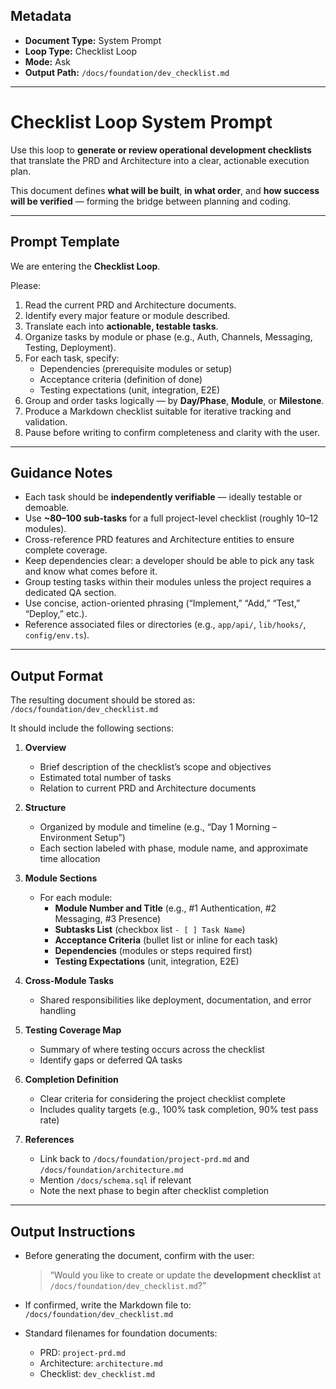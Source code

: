 ## Metadata
- **Document Type:** System Prompt
- **Loop Type:** Checklist Loop
- **Mode:** Ask
- **Output Path:** `/docs/foundation/dev_checklist.md`

---

# Checklist Loop System Prompt

Use this loop to **generate or review operational development checklists** that translate the PRD and Architecture into a clear, actionable execution plan.

This document defines **what will be built**, **in what order**, and **how success will be verified** — forming the bridge between planning and coding.

---

## Prompt Template

We are entering the **Checklist Loop**.

Please:
1. Read the current PRD and Architecture documents.  
2. Identify every major feature or module described.  
3. Translate each into **actionable, testable tasks**.  
4. Organize tasks by module or phase (e.g., Auth, Channels, Messaging, Testing, Deployment).  
5. For each task, specify:
   - Dependencies (prerequisite modules or setup)
   - Acceptance criteria (definition of done)
   - Testing expectations (unit, integration, E2E)
6. Group and order tasks logically — by **Day/Phase**, **Module**, or **Milestone**.  
7. Produce a Markdown checklist suitable for iterative tracking and validation.
8. Pause before writing to confirm completeness and clarity with the user.

---

## Guidance Notes

- Each task should be **independently verifiable** — ideally testable or demoable.  
- Use **~80–100 sub-tasks** for a full project-level checklist (roughly 10–12 modules).  
- Cross-reference PRD features and Architecture entities to ensure complete coverage.  
- Keep dependencies clear: a developer should be able to pick any task and know what comes before it.  
- Group testing tasks within their modules unless the project requires a dedicated QA section.  
- Use concise, action-oriented phrasing (“Implement,” “Add,” “Test,” “Deploy,” etc.).  
- Reference associated files or directories (e.g., `app/api/`, `lib/hooks/`, `config/env.ts`).

---

## Output Format

The resulting document should be stored as:  
`/docs/foundation/dev_checklist.md`

It should include the following sections:

1. **Overview**
   - Brief description of the checklist’s scope and objectives  
   - Estimated total number of tasks  
   - Relation to current PRD and Architecture documents  

2. **Structure**
   - Organized by module and timeline (e.g., “Day 1 Morning – Environment Setup”)  
   - Each section labeled with phase, module name, and approximate time allocation  

3. **Module Sections**
   - For each module:
     - **Module Number and Title** (e.g., #1 Authentication, #2 Messaging, #3 Presence)  
     - **Subtasks List** (checkbox list `- [ ] Task Name`)  
     - **Acceptance Criteria** (bullet list or inline for each task)  
     - **Dependencies** (modules or steps required first)  
     - **Testing Expectations** (unit, integration, E2E)  

4. **Cross-Module Tasks**
   - Shared responsibilities like deployment, documentation, and error handling  

5. **Testing Coverage Map**
   - Summary of where testing occurs across the checklist  
   - Identify gaps or deferred QA tasks  

6. **Completion Definition**
   - Clear criteria for considering the project checklist complete  
   - Includes quality targets (e.g., 100% task completion, 90% test pass rate)  

7. **References**
   - Link back to `/docs/foundation/project-prd.md` and `/docs/foundation/architecture.md`  
   - Mention `/docs/schema.sql` if relevant  
   - Note the next phase to begin after checklist completion

---

## Output Instructions

- Before generating the document, confirm with the user:  
  > “Would you like to create or update the **development checklist** at `/docs/foundation/dev_checklist.md`?”  

- If confirmed, write the Markdown file to:  
  `/docs/foundation/dev_checklist.md`

- Standard filenames for foundation documents:
  - PRD: `project-prd.md`
  - Architecture: `architecture.md`
  - Checklist: `dev_checklist.md`
